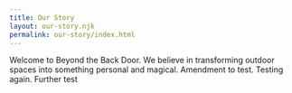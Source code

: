 ```yaml
---
title: Our Story
layout: our-story.njk
permalink: our-story/index.html
---
```

Welcome to Beyond the Back Door.   We believe in transforming outdoor spaces  into something personal and magical.  Amendment to test.  Testing again.  Further test